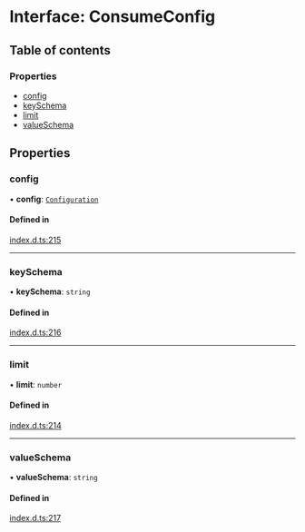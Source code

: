 # Interface: ConsumeConfig

## Table of contents

### Properties

- [config](ConsumeConfig.md#config)
- [keySchema](ConsumeConfig.md#keyschema)
- [limit](ConsumeConfig.md#limit)
- [valueSchema](ConsumeConfig.md#valueschema)

## Properties

### config

• **config**: [`Configuration`](Configuration.md)

#### Defined in

[index.d.ts:215](https://github.com/mostafa/xk6-kafka/blob/main/index.d.ts#L215)

___

### keySchema

• **keySchema**: `string`

#### Defined in

[index.d.ts:216](https://github.com/mostafa/xk6-kafka/blob/main/index.d.ts#L216)

___

### limit

• **limit**: `number`

#### Defined in

[index.d.ts:214](https://github.com/mostafa/xk6-kafka/blob/main/index.d.ts#L214)

___

### valueSchema

• **valueSchema**: `string`

#### Defined in

[index.d.ts:217](https://github.com/mostafa/xk6-kafka/blob/main/index.d.ts#L217)
